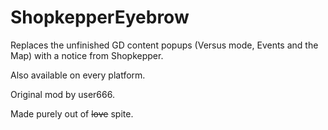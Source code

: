 # ShopkepperEyebrow

Replaces the unfinished GD content popups (Versus mode, Events and the Map) with a notice from Shopkepper.

Also available on every platform.

Original mod by user666.

Made purely out of ~~love~~ spite.
